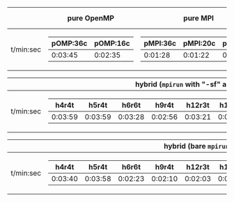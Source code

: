 |          |      pure OpenMP     |           pure MPI            | one core |
|----------|----------------------|-------------------------------|----------|
|t/min:sec | <table>  <thead>  <tr>  <th>pOMP:36c</th>  <th>pOMP:16c</th>  </tr>  </thead>  <tbody>  <tr>  <td>0:03:45</td>  <td>0:02:35</td>  </tr>  </tbody>  </table>      | <table>  <thead>  <tr>  <th>pMPI:36c</th>  <th>pMPI:20c</th>  <th>pMPI108</th>  </tr>  </thead>  <tbody>  <tr>  <td>0:01:28</td>  <td>0:01:22</td>  <td>0:00:53</td>  </tr>  </tbody>  </table>      | 0:10:20 |

|           |       hybrid (`mpirun` with "-sf" and "-pk")       |
|-----------|----------------------------------------------------|
| t/min:sec | <table>  <thead>  <tr>  <th>h4r4t</th>  <th>h5r4t</th>  <th>h6r6t</th>  <th>h9r4t</th>  <th>h12r3t</th>  <th>h18r2t</th>  <th>h12r6t</th> <th>h18r4t</th>  <th>h36r2t</th>  </tr>  </thead>  <tbody>  <tr>  <td>0:03:59</td>  <td>0:03:59</td>  <td>0:03:28</td>  <td>0:02:56</td>  <td>0:03:21</td>  <td>0:02:42</td>  <td>0:02:34</td>  <td>0:02:16</td> <td>0:01:29</td>  </tr>  </tbody>  </table>      |

|           |               hybrid (bare `mpirun`)               |
|-----------|----------------------------------------------------|
| t/min:sec | <table>  <thead>  <tr>  <th>h4r4t</th>  <th>h5r4t</th>  <th>h6r6t</th>  <th>h9r4t</th>  <th>h12r3t</th>  <th>h18r2t</th>  <th>h12r6t</th> <th>h18r4t</th>  <th>h36r2t</th>  </tr>  </thead>  <tbody>  <tr>  <td>0:03:40</td>  <td>0:03:58</td>  <td>0:02:23</td>  <td>0:02:10</td>  <td>0:02:03</td>  <td>0:02:23</td>  <td>0:01:49</td>  <td>0:01:47</td> <td>0:01:18</td>  </tr>  </tbody>  </table>      |